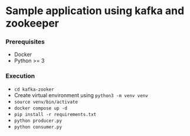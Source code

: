 # Sample application using kafka and zookeeper

### Prerequisites
- Docker
- Python >= 3

### Execution
- `cd kafka-zooker`
- Create virtual environment using `python3 -m venv venv`
- `source venv/bin/activate`
- `docker compose up -d`
- `pip install -r requirements.txt`
- `python producer.py`
- `python consumer.py`

